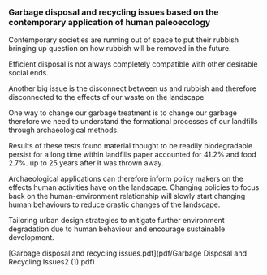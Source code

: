 ### Garbage disposal and recycling issues based on the contemporary application of human paleoecology

Contemporary societies are running out of space to put their rubbish bringing up question on how rubbish will be removed in the future. 

Efficient disposal is not always completely compatible with other desirable social ends.

Another big issue is the disconnect between us and rubbish and therefore disconnected to the effects of our waste on the landscape

One way to change our garbage treatment is to change our garbage therefore we need to understand the formational processes of our landfills through archaeological methods.

Results of these tests found material thought to be readily biodegradable persist for a long time within landfills paper accounted for 41.2% and food 2.7%. up to 25 years after it was thrown away.

Archaeological applications can therefore inform policy makers on the effects human activities have on the landscape. Changing policies to focus back on the human-environment relationship will slowly start changing human behaviours to reduce drastic changes of the landscape.

Tailoring urban design strategies to mitigate further environment degradation due to human behaviour and encourage sustainable development.


[Garbage disposal and recycling issues.pdf](pdf/Garbage Disposal and Recycling Issues2 (1).pdf)
